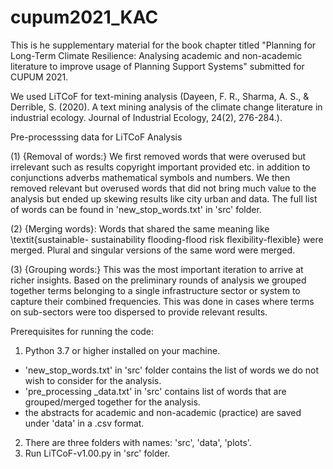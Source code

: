 # cupum2021_KAC

This is he supplementary material for the book chapter titled "Planning for Long-Term Climate Resilience: Analysing academic and non-academic literature to improve usage of Planning Support Systems" submitted for CUPUM 2021.

We used LiTCoF for text-mining analysis (Dayeen, F. R., Sharma, A. S., & Derrible, S. (2020). A text mining analysis of the climate change literature in industrial ecology. Journal of Industrial Ecology, 24(2), 276-284.).

Pre-processsing data for LiTCoF Analysis

(1) {Removal of words:} We first removed words that were overused but irrelevant such as results  copyright  important  provided  etc.  in addition to conjunctions  adverbs  mathematical symbols and numbers. We then removed relevant but overused words that did not bring much value to the analysis  but ended up skewing results like city  urban and data. The full list of words can be found in 'new_stop_words.txt' in 'src' folder.

(2) {Merging words}: Words that shared the same meaning like \textit{sustainable- sustainability  flooding-flood risk  flexibility-flexible} were merged. Plural and singular versions of the same word were merged.
 
(3) {Grouping words:} This was the most important iteration to arrive at richer insights. Based on the preliminary rounds of analysis  we grouped together terms belonging to a single infrastructure sector or system to capture their combined frequencies. This was done in cases where terms on sub-sectors were too dispersed to provide relevant results.


Prerequisites for running the code:

1) Python 3.7 or higher installed on your machine.

- 'new_stop_words.txt' in 'src' folder contains the list of words we do not wish to consider for the analysis. 
- 'pre_processing _data.txt' in 'src' contains list of words that are grouped/merged together for the analysis.
- the abstracts for academic and non-academic (practice) are saved under 'data' in a .csv format. 

2) There are three folders with names: 'src', 'data', 'plots'. 
3) Run LiTCoF-v1.00.py in 'src' folder.
 
 